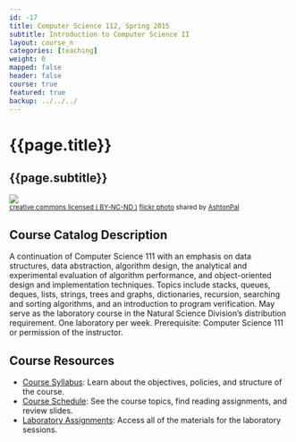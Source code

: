 ```yaml
---
id: -17
title: Computer Science 112, Spring 2015
subtitle: Introduction to Computer Science II
layout: course_n
categories: [teaching]
weight: 0
mapped: false
header: false
course: true
featured: true
backup: ../../../
---
```


# {{page.title}}

## {{page.subtitle}}
<a title="Connection" href="http://flickr.com/photos/ashtonpal/10032618354"><img class="img-responsive-tight" src="http://farm8.static.flickr.com/7304/10032618354_8b53a8daee_z.jpg" /></a><br /><small><a href="http://creativecommons.org/licenses/by-nc-nd/2.0/">creative commons licensed ( BY-NC-ND )</a> <a title="Connection" href="http://flickr.com/photos/ashtonpal/10032618354">flickr photo</a> shared by <a href="http://flickr.com/people/ashtonpal">AshtonPal</a></small>

## Course Catalog Description

A continuation of Computer Science 111 with an emphasis on data structures, data abstraction, algorithm design, the
analytical and experimental evaluation of algorithm performance, and object-oriented design and implementation
techniques. Topics include stacks, queues, deques, lists, strings, trees and graphs, dictionaries, recursion, searching
and sorting algorithms, and an introduction to program verification. May serve as the laboratory course in the Natural
Science Division’s distribution requirement. One laboratory per week.  Prerequisite: Computer Science 111 or permission
of the instructor.

## Course Resources

<ul class="fa-ul">

<li><i class="fa-li fa fa-arrow-right"></i><a href="{{site.baseurl}}teaching/cs112S2015/provide/syllabus/cs112S2015-syllabus.pdf"
class="major">Course Syllabus</a>: Learn about the objectives, policies, and structure of the course.

<li><i class="fa-li fa fa-arrow-right"></i><a href="{{site.baseurl}}teaching/cs112S2015/schedule/"
class="major">Course Schedule</a>: See the course topics, find reading assignments, and review slides.

<li><i class="fa-li fa fa-arrow-right"></i><a href="{{site.baseurl}}teaching/cs112S2015/laboratories/"
class="major">Laboratory Assignments</a>: Access all of the materials for the laboratory sessions.

</ul>
